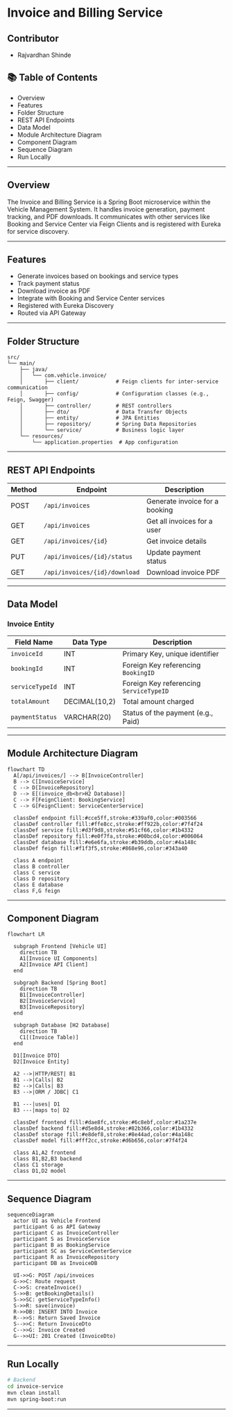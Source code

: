 
# Invoice and Billing Service

## Contributor
- Rajvardhan Shinde

## 📚 Table of Contents
- Overview
- Features
- Folder Structure
- REST API Endpoints
- Data Model
- Module Architecture Diagram
- Component Diagram
- Sequence Diagram
- Run Locally

---

## Overview
The Invoice and Billing Service is a Spring Boot microservice within the Vehicle Management System. It handles invoice generation, payment tracking, and PDF downloads. It communicates with other services like Booking and Service Center via Feign Clients and is registered with Eureka for service discovery.

---

## Features

- Generate invoices based on bookings and service types
- Track payment status
- Download invoice as PDF
- Integrate with Booking and Service Center services
- Registered with Eureka Discovery
- Routed via API Gateway

---

## Folder Structure
```plaintext
src/
└── main/
    ├── java/
    │   └── com.vehicle.invoice/
    │       ├── client/            # Feign clients for inter-service communication
    │       ├── config/            # Configuration classes (e.g., Feign, Swagger)
    │       ├── controller/        # REST controllers
    │       ├── dto/               # Data Transfer Objects
    │       ├── entity/            # JPA Entities
    │       ├── repository/        # Spring Data Repositories
    │       └── service/           # Business logic layer
    └── resources/
        └── application.properties  # App configuration
```

---

## REST API Endpoints

| Method | Endpoint                                 | Description                          |
|--------|------------------------------------------|--------------------------------------|
| POST   | `/api/invoices`                          | Generate invoice for a booking       |
| GET    | `/api/invoices`                          | Get all invoices for a user          |
| GET    | `/api/invoices/{id}`                     | Get invoice details                  |
| PUT    | `/api/invoices/{id}/status`              | Update payment status                |
| GET    | `/api/invoices/{id}/download`            | Download invoice PDF                 |

---

## Data Model

### Invoice Entity

| Field Name       | Data Type       | Description                              |
|------------------|------------------|------------------------------------------|
| `invoiceId`      | INT              | Primary Key, unique identifier           |
| `bookingId`      | INT              | Foreign Key referencing `BookingID`      |
| `serviceTypeId`  | INT              | Foreign Key referencing `ServiceTypeID`  |
| `totalAmount`    | DECIMAL(10,2)    | Total amount charged                     |
| `paymentStatus`  | VARCHAR(20)      | Status of the payment (e.g., Paid)       |

---

## Module Architecture Diagram

```mermaid
flowchart TD
  A[/api/invoices/] --> B[InvoiceController]
  B --> C[InvoiceService]
  C --> D[InvoiceRepository]
  D --> E[(invoice_db<br>H2 Database)]
  C --> F[FeignClient: BookingService]
  C --> G[FeignClient: ServiceCenterService]

  classDef endpoint fill:#cce5ff,stroke:#339af0,color:#003566
  classDef controller fill:#ffe8cc,stroke:#ff922b,color:#7f4f24
  classDef service fill:#d3f9d8,stroke:#51cf66,color:#1b4332
  classDef repository fill:#e0f7fa,stroke:#00bcd4,color:#006064
  classDef database fill:#e6e6fa,stroke:#b39ddb,color:#4a148c
  classDef feign fill:#f1f3f5,stroke:#868e96,color:#343a40

  class A endpoint
  class B controller
  class C service
  class D repository
  class E database
  class F,G feign
```

---

## Component Diagram

```mermaid
flowchart LR

  subgraph Frontend [Vehicle UI]
    direction TB
    A1[Invoice UI Components]
    A2[Invoice API Client]
  end

  subgraph Backend [Spring Boot]
    direction TB
    B1[InvoiceController]
    B2[InvoiceService]
    B3[InvoiceRepository]
  end

  subgraph Database [H2 Database]
    direction TB
    C1[(Invoice Table)]
  end

  D1[Invoice DTO]
  D2[Invoice Entity]

  A2 -->|HTTP/REST| B1
  B1 -->|Calls| B2
  B2 -->|Calls| B3
  B3 -->|ORM / JDBC| C1

  B1 ---|uses| D1
  B3 ---|maps to| D2

  classDef frontend fill:#dae8fc,stroke:#6c8ebf,color:#1a237e
  classDef backend fill:#d5e8d4,stroke:#82b366,color:#1b4332
  classDef storage fill:#e8def8,stroke:#8e44ad,color:#4a148c
  classDef model fill:#fff2cc,stroke:#d6b656,color:#7f4f24

  class A1,A2 frontend
  class B1,B2,B3 backend
  class C1 storage
  class D1,D2 model
```

---

## Sequence Diagram

```mermaid
sequenceDiagram
  actor UI as Vehicle Frontend
  participant G as API Gateway
  participant C as InvoiceController
  participant S as InvoiceService
  participant B as BookingService
  participant SC as ServiceCenterService
  participant R as InvoiceRepository
  participant DB as InvoiceDB

  UI->>G: POST /api/invoices
  G->>C: Route request
  C->>S: createInvoice()
  S->>B: getBookingDetails()
  S->>SC: getServiceTypeInfo()
  S->>R: save(invoice)
  R->>DB: INSERT INTO Invoice
  R-->>S: Return Saved Invoice
  S-->>C: Return InvoiceDto
  C-->>G: Invoice Created
  G-->>UI: 201 Created (InvoiceDto)
```

---

## Run Locally

```bash
# Backend
cd invoice-service
mvn clean install
mvn spring-boot:run
```

---
